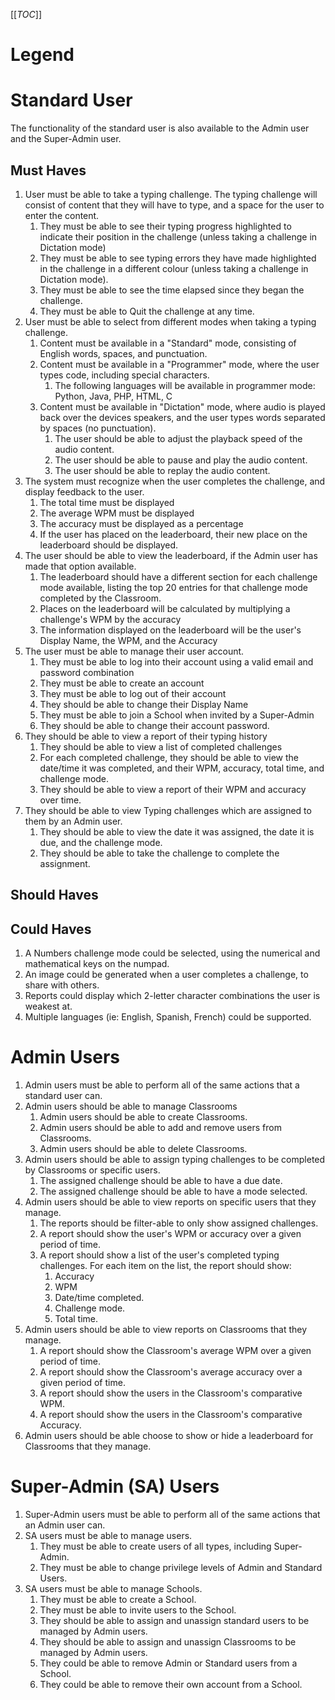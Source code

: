 [[_TOC_]]
# Legend


# Standard User
The functionality of the standard user is also available to the Admin user and the Super-Admin user.
## Must Haves
1. User must be able to take a typing challenge. The typing challenge will consist of content that they will have to type, and a space for the user to enter the content.
   1. They must be able to see their typing progress highlighted to indicate their position in the challenge (unless taking a challenge in Dictation mode)
   2. They must be able to see typing errors they have made highlighted in the challenge in a different colour (unless taking a challenge in Dictation mode). 
   3. They must be able to see the time elapsed since they began the challenge.
   4. They must be able to Quit the challenge at any time.
2. User must be able to select from different modes when taking a typing challenge.
   1. Content must be available in a "Standard" mode, consisting of English words, spaces, and punctuation.
   2. Content must be available in a "Programmer" mode, where the user types code, including special characters.
      1. The following languages will be available in programmer mode: Python, Java, PHP, HTML, C
   3. Content must be available in "Dictation" mode, where audio is played back over the devices speakers, and the user types words separated by spaces (no punctuation).
      1. The user should be able to adjust the playback speed of the audio content.
      2. The user should be able to pause and play the audio content.
      3. The user should be able to replay the audio content.
3. The system must recognize when the user completes the challenge, and display feedback to the user.
   1. The total time must be displayed
   2. The average WPM must be displayed
   3. The accuracy must be displayed as a percentage
   4. If the user has placed on the leaderboard, their new place on the leaderboard should be displayed.
4. The user should be able to view the leaderboard, if the Admin user has made that option available.
   1. The leaderboard should have a different section for each challenge mode available, listing the top 20 entries for that challenge mode completed by the Classroom.
   2. Places on the leaderboard will be calculated by multiplying a challenge's WPM by the accuracy
   3. The information displayed on the leaderboard will be the user's Display Name, the WPM, and the Accuracy
5. The user must be able to manage their user account.
   1. They must be able to log into their account using a valid email and password combination
   2. They must be able to create an account
   3. They must be able to log out of their account
   4. They should be able to change their Display Name
   5. They must be able to join a School when invited by a Super-Admin
   6. They should be able to change their account password.
6. They should be able to view a report of their typing history
   1. They should be able to view a list of completed challenges
   2. For each completed challenge, they should be able to view the date/time it was completed, and their WPM, accuracy, total time, and challenge mode.
   3. They should be able to view a report of their WPM and accuracy over time.
7. They should be able to view Typing challenges which are assigned to them by an Admin user.
   1. They should be able to view the date it was assigned, the date it is due, and the challenge mode.
   2. They should be able to take the challenge to complete the assignment.

## Should Haves
## Could Haves
   1. A Numbers challenge mode could be selected, using the numerical and mathematical keys on the numpad.
   2. An image could be generated when a user completes a challenge, to share with others.
   3. Reports could display which 2-letter character combinations the user is weakest at.
   4. Multiple languages (ie: English, Spanish, French) could be supported.

# Admin Users
1. Admin users must be able to perform all of the same actions that a standard user can.
2. Admin users should be able to manage Classrooms
   1. Admin users should be able to create Classrooms.
   2. Admin users should be able to add and remove users from Classrooms.
   3. Admin users should be able to delete Classrooms.
3. Admin users should be able to assign typing challenges to be completed by Classrooms or specific users.
   1. The assigned challenge should be able to have a due date.
   2. The assigned challenge should be able to have a mode selected.
4. Admin users should be able to view reports on specific users that they manage.
   1. The reports should be filter-able to only show assigned challenges.
   2. A report should show the user's WPM or accuracy over a given period of time.
   3. A report should show a list of the user's completed typing challenges. For each item on the list, the report should show: 
      1. Accuracy
      2. WPM
      3. Date/time completed.
      4. Challenge mode.
      5. Total time.
5. Admin users should be able to view reports on Classrooms that they manage.
   1. A report should show the Classroom's average WPM over a given period of time.
   2. A report should show the Classroom's average accuracy over a given period of time.
   3. A report should show the users in the Classroom's comparative WPM.
   4. A report should show the users in the Classroom's comparative Accuracy.
6. Admin users should be able choose to show or hide a leaderboard for Classrooms that they manage. 

# Super-Admin (SA) Users
1. Super-Admin users must be able to perform all of the same actions that an Admin user can.
2. SA users must be able to manage users.
   1. They must be able to create users of all types, including Super-Admin.
   2. They must be able to change privilege levels of Admin and Standard Users.
3. SA users must be able to manage Schools.
   1. They must be able to create a School.
   2. They must be able to invite users to the School.
   3. They should be able to assign and unassign standard users to be managed by Admin users.
   4. They should be able to assign and unassign Classrooms to be managed by Admin users.
   5. They could be able to remove Admin or Standard users from a School.
   6. They could be able to remove their own account from a School.